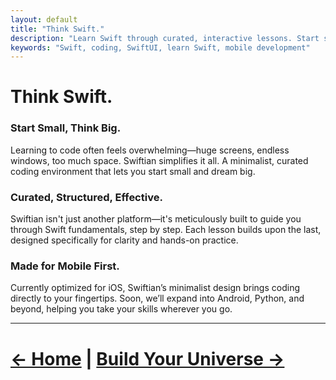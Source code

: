 ```yaml
---
layout: default
title: "Think Swift."
description: "Learn Swift through curated, interactive lessons. Start small, think big, and master coding step by step."
keywords: "Swift, coding, SwiftUI, learn Swift, mobile development"
---
```


# Think Swift.

### Start Small, Think Big.
Learning to code often feels overwhelming—huge screens, endless windows, too much space. Swiftian simplifies it all. A minimalist, curated coding environment that lets you start small and dream big.

### Curated, Structured, Effective.
Swiftian isn't just another platform—it's meticulously built to guide you through Swift fundamentals, step by step. Each lesson builds upon the last, designed specifically for clarity and hands-on practice.

### Made for Mobile First.
Currently optimized for iOS, Swiftian’s minimalist design brings coding directly to your fingertips. Soon, we’ll expand into Android, Python, and beyond, helping you take your skills wherever you go.

---

# [← Home](/) | [Build Your Universe →](/universe/)
